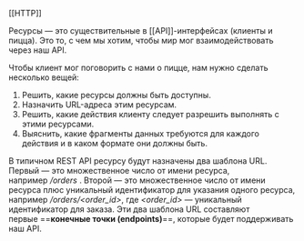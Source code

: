 
[[HTTP]]

Ресурсы — это существительные в [[API]]-интерфейсах (клиенты и пицца). Это то, с чем мы хотим, чтобы мир мог взаимодействовать через наш API.

Чтобы клиент мог поговорить с нами о пицце, нам нужно сделать несколько вещей:  
1. Решить, какие ресурсы должны быть доступны.
2. Назначить URL-адреса этим ресурсам.
3. Решить, какие действия клиенту следует разрешить выполнять с этими ресурсами.
4. Выяснить, какие фрагменты данных требуются для каждого действия и в каком формате они должны быть.

В типичном REST API ресурсу будут назначены два шаблона URL. Первый — это множественное число от имени ресурса, например _/orders_ . Второй — это множественное число от имени ресурса плюс уникальный идентификатор для указания одного ресурса, например _/orders/<order_id>_, где _<order_id>_ — уникальный идентификатор для заказа. Эти два шаблона URL составляют первые ==**конечные точки (endpoints)**==, которые будет поддерживать наш API.

